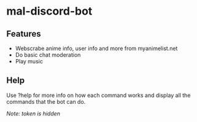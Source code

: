 # mal-discord-bot
## Features
- Webscrabe anime info, user info and more from myanimelist.net
- Do basic chat moderation
- Play music

## Help
Use ?help for more info on how each command works and display all the commands that the bot can do.



*Note: token is hidden*

